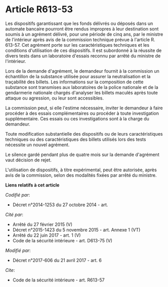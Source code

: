 # Article R613-53

Les dispositifs garantissant que les fonds délivrés ou déposés dans un automate bancaire pourront être rendus impropres à
leur destination sont soumis à un agrément délivré, pour une période de cinq ans, par le ministre de l'intérieur après avis
de la commission technique prévue à l'article R. 613-57. Cet agrément porte sur les caractéristiques techniques et les
conditions d'utilisation de ces dispositifs. Il est subordonné à la réussite de divers tests dans un laboratoire d'essais
reconnu par arrêté du ministre de l'intérieur.

Lors de la demande d'agrément, le demandeur fournit à la commission un échantillon de la substance utilisée pour assurer la
neutralisation et la traçabilité des billets. Les informations sur la composition de cette substance sont transmises aux
laboratoires de la police nationale et de la gendarmerie nationale chargés d'analyser les billets maculés après toute attaque
ou agression, ou leur sont accessibles.

La commission peut, si elle l'estime nécessaire, inviter le demandeur à faire procéder à des essais complémentaires ou
procéder à toute investigation supplémentaire. Ces essais ou ces investigations sont à la charge du demandeur.

Toute modification substantielle des dispositifs ou de leurs caractéristiques techniques ou des caractéristiques des billets
utilisés lors des tests nécessite un nouvel agrément.

Le silence gardé pendant plus de quatre mois sur la demande d'agrément vaut décision de rejet.

L'utilisation de dispositifs, à titre expérimental, peut être autorisée, après avis de la commission, selon des modalités
fixées par arrêté du ministre.

**Liens relatifs à cet article**

_Codifié par_:

  - Décret n°2014-1253 du 27 octobre 2014 - art.

_Cité par_:

  - Arrêté du 27 février 2015 (V)
  - Décret n°2015-1423 du 5 novembre 2015 - art. Annexe 1 (VT)
  - Arrêté du 22 juin 2017 - art. 1 (V)
  - Code de la sécurité intérieure - art. D613-75 (V)

_Modifié par_:

  - Décret n°2017-606 du 21 avril 2017 - art. 6

_Cite_:

  - Code de la sécurité intérieure - art. R613-57
